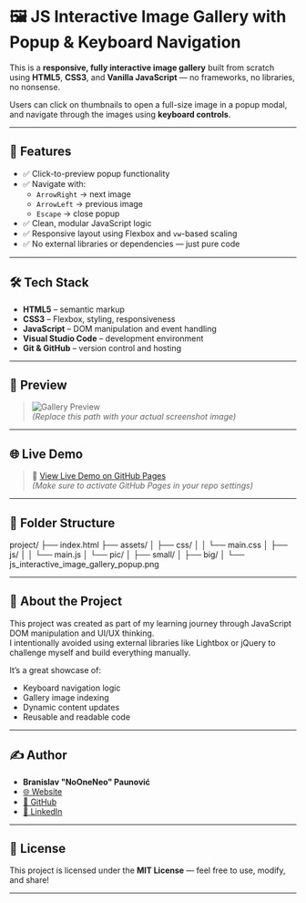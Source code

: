 # 🖼️ JS Interactive Image Gallery with Popup & Keyboard Navigation

This is a **responsive, fully interactive image gallery** built from scratch using **HTML5**, **CSS3**, and **Vanilla JavaScript** — no frameworks, no libraries, no nonsense.

Users can click on thumbnails to open a full-size image in a popup modal, and navigate through the images using **keyboard controls**.

---

## 🚀 Features

- ✅ Click-to-preview popup functionality
- ✅ Navigate with:
  - `ArrowRight` → next image
  - `ArrowLeft` → previous image
  - `Escape` → close popup
- ✅ Clean, modular JavaScript logic
- ✅ Responsive layout using Flexbox and `vw`-based scaling
- ✅ No external libraries or dependencies — just pure code

---

## 🛠️ Tech Stack

- **HTML5** – semantic markup
- **CSS3** – Flexbox, styling, responsiveness
- **JavaScript** – DOM manipulation and event handling
- **Visual Studio Code** – development environment
- **Git & GitHub** – version control and hosting

---

## 📸 Preview

> ![Gallery Preview](assets/pic/screenshot.png)  
> *(Replace this path with your actual screenshot image)*

---

## 🌐 Live Demo

> 🔗 [View Live Demo on GitHub Pages](https://branislavpaunovic.github.io/js_interactive_image_gallery_popup)  
> *(Make sure to activate GitHub Pages in your repo settings)*

---

## 📂 Folder Structure

project/
├── index.html
├── assets/
│ ├── css/
│ │ └── main.css
│ ├── js/
│ │ └── main.js
│ └── pic/
│ ├── small/
│ ├── big/
│ └── js_interactive_image_gallery_popup.png


---

## 🧠 About the Project

This project was created as part of my learning journey through JavaScript DOM manipulation and UI/UX thinking.  
I intentionally avoided using external libraries like Lightbox or jQuery to challenge myself and build everything manually.

It’s a great showcase of:
- Keyboard navigation logic
- Gallery image indexing
- Dynamic content updates
- Reusable and readable code

---

## ✍️ Author

- **Branislav "NoOneNeo" Paunović**
- [🌐 Website](https://nooneneo.com)
- [🐙 GitHub](https://github.com/branislavpaunovic)
- [💼 LinkedIn](https://www.linkedin.com/in/branislav-paunovic-5ab79b302/)

---

## 📄 License

This project is licensed under the **MIT License** — feel free to use, modify, and share!

---
